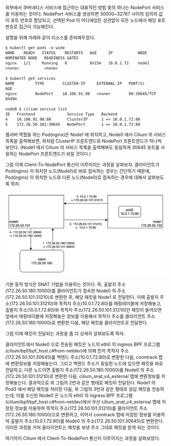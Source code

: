 외부에서 쿠버네티스 서비스에 접근하는 대표적인 방법 중의 하나는 NodePort 서비스를 이용하는 것이다.
NodePort 서비스를 생성하면 30000~32767 사이의 임의의 값이 포트 번호로 할당되고, 선택된 Pod 이 어디에있든 상관없이 모든 노드에서 해당 포트 번호로 접근이 가능해진다.

설명을 위해 아래와 같이 리소스를 준비해두었다.

```
$ kubectl get pods -o wide
NAME    READY   STATUS    RESTARTS   AGE     IP           NODE     NOMINATED NODE   READINESS GATES
nginx   1/1     Running   0          6h15m   10.0.1.72    node1    <none>           <none>

$ kubectl get services
NAME         TYPE        CLUSTER-IP     EXTERNAL-IP   PORT(S)          AGE
nginx        NodePort    10.106.91.98   <none>        80:30645/TCP     6h49m

node0 $ cilium service list
ID   Frontend              Service Type   Backend
4    10.106.91.98:80       ClusterIP      1 => 10.0.1.72:80
5    172.26.50.101:30645   NodePort       1 => 10.0.1.72:80
```

웹서버 역할을 하는 Pod(nginx)은 Node1 에 위치하고, Node0 에서 Cilium 의 서비스 목록을 출력해보면, 위처럼 ClusterIP 프론트엔드와 NodePort 프론트엔드가 하나씩 보인다.
(Node1 에서 Cilium 의 서비스 목록을 출력해봐도 동일하게 30645 포트를 사용하는 NodePort 프론트엔드가 보일 것이다.)

그럼 이제 Client-To-NodePort 통신이 이루어지는 과정을 살펴보자.
클라이언트가 Pod(nginx) 이 위치한 노드(Node1)로 바로 접속하는 경우는 간단하기 때문에, Pod(nginx) 이 위치한 노드와 다른 노드(Node0)로 접속하는 경우에 대해서 살펴보도록 하자.

![cilium.nodeport](./cilium-nodeport.png)

기본 동작 방식은 SNAT 기법을 이용하는 것이다.
즉, 출발지 주소(172.26.50.180:10000)를 클라이언트가 접속한 Node0 의 주소(172.26.50.101:31210)로 변환한 후, 해당 패킷을 Node1 로 전달한다. 이때 출발지 주소(172.26.50.101:31210)와 목적지 주소(10.0.1.72:80)를 매핑테이블에 저장해놓고, 출발지 주소(10.0.1.72:80)와 목적지 주소(172.26.50.101:31210)인 패킷이 들어오면 앞에서 매핑테이블에 저장해놓은 정보를 이용해서 목적지 주소를 클라이언트 주소(172.26.50.180:10000)로 변환한 다음, 해당 패킷을 클라이언트로 전달한다.

그럼 이제 패킷이 전달되는 과정을 좀 더 상세히 살펴보도록 하자.

클라이언트에서 Node0 으로 전송된 패킷은 노드의 eth0 의 ingress BPF 프로그램(cilium/bpf/bpf_host.c#from-netdev)에 의해 먼저 목적지 주소(172.26.50.101:30645)를 백엔드 주소(10.0.1.72:80)로 변환한 다음, conntrack 맵에 변환정보를 저장해놓는다.
그리고 백엔드 주소가 동일한 노드에 있으면 패킷을 바로 전달하고, 다른 노드이면 출발지 주소(172.26.50.180:10000)를 Node0 의 주소(172.26.50.101:31210)로 변환한 다음, cilium_snat_v4_external 맵에 변환정보를 저장해놓는다.
결과적으로 위 그림의 2번과 같은 형태로 패킷이 전달된다.
Node1 의 Pod3 에서 해당 패킷을 처리한 다음, 위 그림의 3번과 같은 형태로 응답 패킷을 전송하는데, 이를 수신한 Node0 은 노드의 eth0 의 ingress BPF 프로그램(cilium/bpf/bpf_host.c#from-netdev)에서 우선 cilium_snat_v4_external 맵에 저장된 정보를 이용하여 목적지 주소(172.26.50.101:31210)를 클라이언트 주소(172.26.50.180:10000)으로 변환하고, 이어서 conntrack 맵에 저장된 정보를 이용하여 출발지 주소(10.0.1.72:80)를 Node0 의 주소(172.26.50.101:30645)로 변환한다.
이러한 과정을 거쳐 클라이언트는 패킷을 보낸 주소 그대로 패킷을 받게 되는 것이다.

여기까지 Cilium 에서 Client-To-NodePort 통신이 이루어지는 과정을 살펴보았다.
